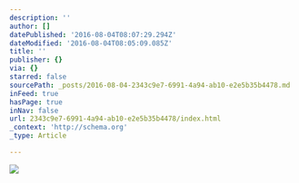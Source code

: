 ```yaml
---
description: ''
author: []
datePublished: '2016-08-04T08:07:29.294Z'
dateModified: '2016-08-04T08:05:09.085Z'
title: ''
publisher: {}
via: {}
starred: false
sourcePath: _posts/2016-08-04-2343c9e7-6991-4a94-ab10-e2e5b35b4478.md
inFeed: true
hasPage: true
inNav: false
url: 2343c9e7-6991-4a94-ab10-e2e5b35b4478/index.html
_context: 'http://schema.org'
_type: Article

---
```

![](https://the-grid-user-content.s3-us-west-2.amazonaws.com/f3487783-c717-4580-a4cb-fd9a39211b25.jpg)
